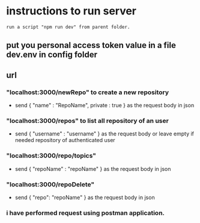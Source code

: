 # instructions to run server
    run a script "npm run dev" from parent folder.
    
## put you personal access token value in a file dev.env in config folder

## url 
### "localhost:3000/newRepo"  to create a new repository   
* send  {
    "name" : "RepoName",
    private : true
    }                                as the request body in json

### "localhost:3000/repos"  to list all repository of an user
* send   {
    "username" : "username"
}          as the request body  or leave empty if needed repository of authenticated user

### "localhost:3000/repo/topics"
* send  {
    "repoName" : "repoName"
}                as the request body  in json

### "localhost:3000/repoDelete" 
* send {
    "repo": "repoName"
}              as the request body in json

### i have performed request using postman application.

